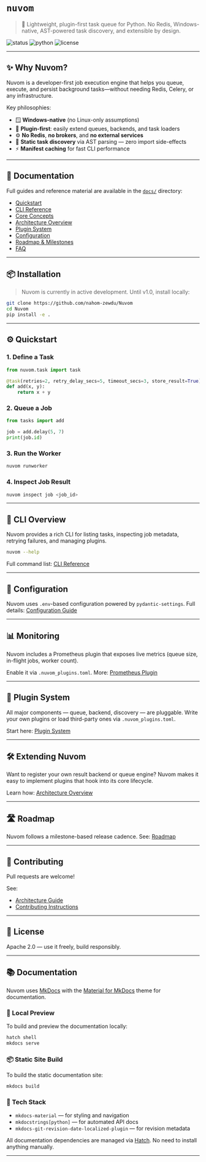 # `nuvom`

> 🧠 Lightweight, plugin-first task queue for Python. No Redis, Windows-native, AST-powered task discovery, and extensible by design.

![status](https://img.shields.io/badge/version-v0.10-blue)
![python](https://img.shields.io/badge/python-3.8%2B-yellow)
![license](https://img.shields.io/badge/license-Apache--2.0-green)

---

## ✨ Why Nuvom?

Nuvom is a developer-first job execution engine that helps you queue, execute, and persist background tasks—without needing Redis, Celery, or any infrastructure.

Key philosophies:

- 🪟 **Windows-native** (no Linux-only assumptions)
- 🔌 **Plugin-first**: easily extend queues, backends, and task loaders
- ⚙️ **No Redis**, **no brokers**, and **no external services**
- 📜 **Static task discovery** via AST parsing — zero import side-effects
- ⚡ **Manifest caching** for fast CLI performance

---

## 📖 Documentation

Full guides and reference material are available in the [`docs/`](./docs) directory:

- [Quickstart](docs/quickstart.md)
- [CLI Reference](docs/cli.md)
- [Core Concepts](docs/concepts.md)
- [Architecture Overview](docs/architecture.md)
- [Plugin System](docs/plugins.md)
- [Configuration](docs/configuration.md)
- [Roadmap & Milestones](docs/roadmap.md)
- [FAQ](docs/faq.md)

---

## 📦 Installation

> Nuvom is currently in active development. Until v1.0, install locally:

```bash
git clone https://github.com/nahom-zewdu/Nuvom
cd Nuvom
pip install -e .
````

---

## ⚙️ Quickstart

### 1. Define a Task

```python
from nuvom.task import task

@task(retries=2, retry_delay_secs=5, timeout_secs=3, store_result=True)
def add(x, y):
    return x + y
```

### 2. Queue a Job

```python
from tasks import add

job = add.delay(5, 7)
print(job.id)
```

### 3. Run the Worker

```bash
nuvom runworker
```

### 4. Inspect Job Result

```bash
nuvom inspect job <job_id>
```

---

## 🧪 CLI Overview

Nuvom provides a rich CLI for listing tasks, inspecting job metadata, retrying failures, and managing plugins.

```bash
nuvom --help
```

Full command list: [CLI Reference](docs/cli.md)

---

## 🔧 Configuration

Nuvom uses `.env`-based configuration powered by `pydantic-settings`.
Full details: [Configuration Guide](docs/configuration.md)

---

## 📊 Monitoring

Nuvom includes a Prometheus plugin that exposes live metrics (queue size, in-flight jobs, worker count).

Enable it via `.nuvom_plugins.toml`.
More: [Prometheus Plugin](docs/plugins.md#prometheus-plugin)

---

## 🧩 Plugin System

All major components — queue, backend, discovery — are pluggable.
Write your own plugins or load third-party ones via `.nuvom_plugins.toml`.

Start here: [Plugin System](docs/plugins.md)

---

## 🛠 Extending Nuvom

Want to register your own result backend or queue engine?
Nuvom makes it easy to implement plugins that hook into its core lifecycle.

Learn how: [Architecture Overview](docs/architecture.md#plugin-architecture)

---

## 🛣 Roadmap

Nuvom follows a milestone-based release cadence.
See: [Roadmap](docs/roadmap.md)

---

## 👥 Contributing

Pull requests are welcome!

See:

- [Architecture Guide](docs/architecture.md)
- [Contributing Instructions](docs/contributing.md)

---

## 🪪 License

Apache 2.0 — use it freely, build responsibly.

---

## 📚 Documentation

Nuvom uses [MkDocs](https://www.mkdocs.org/) with the [Material for MkDocs](https://squidfunk.github.io/mkdocs-material/) theme for documentation.

### 🧪 Local Preview

To build and preview the documentation locally:

```bash
hatch shell
mkdocs serve
````

### 📦 Static Site Build

To build the static documentation site:

```bash
mkdocs build
```

### 🧰 Tech Stack

- `mkdocs-material` — for styling and navigation
- `mkdocstrings[python]` — for automated API docs
- `mkdocs-git-revision-date-localized-plugin` — for revision metadata

All documentation dependencies are managed via [Hatch](https://hatch.pypa.io). No need to install anything manually.

---
